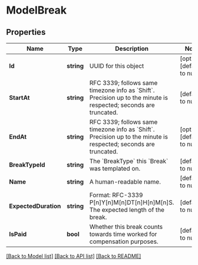 # ModelBreak

## Properties
Name | Type | Description | Notes
------------ | ------------- | ------------- | -------------
**Id** | **string** | UUID for this object | [optional] [default to null]
**StartAt** | **string** | RFC 3339; follows same timezone info as &#x60;Shift&#x60;. Precision up to the minute is respected; seconds are truncated. | [default to null]
**EndAt** | **string** | RFC 3339; follows same timezone info as &#x60;Shift&#x60;. Precision up to the minute is respected; seconds are truncated. | [optional] [default to null]
**BreakTypeId** | **string** | The &#x60;BreakType&#x60; this &#x60;Break&#x60; was templated on. | [default to null]
**Name** | **string** | A human-readable name. | [default to null]
**ExpectedDuration** | **string** | Format: RFC-3339 P[n]Y[n]M[n]DT[n]H[n]M[n]S. The expected length of the break. | [default to null]
**IsPaid** | **bool** | Whether this break counts towards time worked for compensation purposes. | [default to null]

[[Back to Model list]](../README.md#documentation-for-models) [[Back to API list]](../README.md#documentation-for-api-endpoints) [[Back to README]](../README.md)

